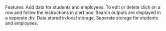 Features:
Add data for students and employees.
To edit or delete click on a row and follow the instructions in alert box.
Search outputs are displayed in a seperate div.
Data stored in local storage.
Seperate storage for students and employees.
